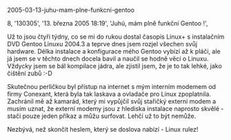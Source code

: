 2005-03-13-juhu-mam-plne-funkcni-gentoo

8, '130305', '13. března 2005 18:19',
'Juhú, mám plně funkční Gentoo !',

Už to jsou čtyři týdny, co se mi do rukou dostal časopis Linux+
s instalačním DVD Gentoo Linuxu 2004.3 a teprve dnes jsem rozjel
všechen svůj hardware. Délka instalace a konfigurace mého Gentoo
vybízí až k pláči, ale já jsem se v těchto dnech docela bavil a
naučil se hodně věcí o Linuxu. Vždycky jsem se bál kompilace jádra,
ale zjistil jsem, že je to tak lehké, jako čištění zubů :-D

Skutečnou perličkou byl přístup na internet s mým interním modemem
od firmy Conexant, která byla tak laskava a ovladače pro Linux
zpoplatnila. Zachránil mě až kamarád, který mi vypůjčil svůj stařičký
externí modem a musím uznat, že externí modemy jsou z hlediska instalace
naprosto skvělé - stačí pouze jeden příkaz a můžu surfovat. Lehčí už to
být nemůže.

Nezbývá, než skončit heslem, který se doslova nabízí - Linux rulez!
